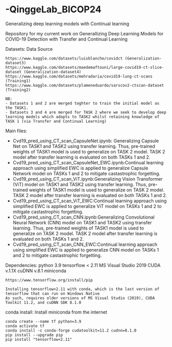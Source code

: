 # -QinggeLab_BICOP24
Generalizing deep learning models with Continual learning

Repository for my current work on Generallizing Deep Learning Models for COVID-19 Detection with Transfer and Continual Learning

Datasets:
Data Source

    https://www.kaggle.com/datasets/luisblanche/covidct (Generalization-dataset3)
    https://www.kaggle.com/datasets/maedemaftouni/large-covid19-ct-slice-dataset (Generalization-dataset4)
    https://www.kaggle.com/datasets/mehradaria/covid19-lung-ct-scans (Training1)
    https://www.kaggle.com/datasets/plameneduardo/sarscov2-ctscan-dataset (Training2)

    NB: 
    - Datasets 1 and 2 are merged toghter to train the initial model as the TASK1.
    - Datasets 3 and 4 are merged for TASK 2 where we seek to develop deep learning models which adapts to TASK2 whilst retaining knowledge of TASK 1 (via Transfer and Continual Learning)
    
Main files: 
- Cvd19_pred_using_CT_scan_CapsuleNet.ipynb: Generalizing Capsule Net on TASK1 and TASK2 using transfer learning. Thus, pre-trained weights of TASK1 model is used to generalize on TASK 2 model. TASK 2 model after transfer learning is evaluated on both TASKs 1 and 2.
- Cvd19_pred_using_CT_scan_CapsuleNet_EWC.ipynb:Continual learning approach using simplified EWC is applied to generalize Capsule Network model on TASKs 1 and 2 to mitigate castastrophic forgetting.
- Cvd19_pred_using_CT_scan_ViT.ipynb:Generalizing Vision Transformer (ViT) model on TASK1 and TASK2 using transfer learning. Thus, pre-trained weights of TASK1 model is used to generalize on TASK 2 model. TASK 2 model after transfer learning is evaluated on both TASKs 1 and 2.
- Cvd19_pred_using_CT_scan_ViT_EWC:Continual learning approach using simplified EWC is applied to generalize ViT model on TASKs 1 and 2 to mitigate castastrophic forgetting.
- Cvd19_pred_using_CT_scan_CNN.ipynb:Generalizing Convolutional Neural Network (CNN) model on TASK1 and TASK2 using transfer learning. Thus, pre-trained weights of TASK1 model is used to generalize on TASK 2 model. TASK 2 model after transfer learning is evaluated on both TASKs 1 and 2.
- Cvd19_pred_using_CT_scan_CNN_EWC:Continual learning approach using simplified EWC is applied to generalize CNN model on TASKs 1 and 2 to mitigate castastrophic forgetting.

Dependencies: 
    python 3.9
    tensorflow < 2.11
    MS Visual Studio 2019
    CUDA v.1.1X
    cuDNN v.8.1
    miniconda

    https://www.tensorflow.org/install/pip

    Installing tensorflow<2.11 with conda, which is the last version of tensorflow that can run on Windows Native
    As such, requires older versions of MS Visual Studio (2019), CUDA Toolkit 11.2, and cuDNN SDK 8.1.0

conda install:
    Install miniconda from the internet

    conda create --name tf python=3.9
    conda activate tf
    conda install -c conda-forge cudatoolkit=11.2 cudnn=8.1.0
    pip install --upgrade pip
    pip install "tensorflow<2.11" 

